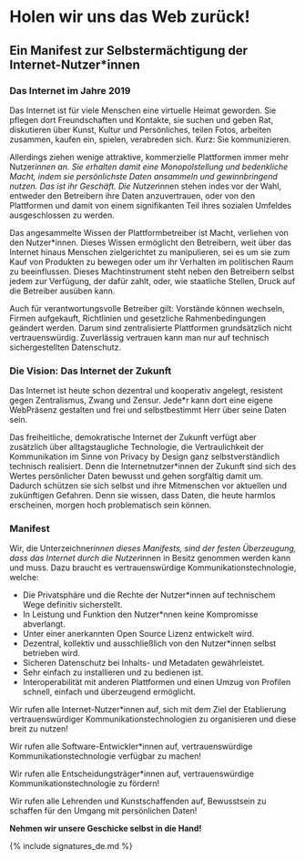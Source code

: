 ---
---
# Holen wir uns das Web zurück!

## Ein Manifest zur Selbstermächtigung der Internet-Nutzer*innen

### Das Internet im Jahre 2019

Das Internet ist für viele Menschen eine virtuelle Heimat geworden. Sie pflegen dort Freundschaften und Kontakte, sie suchen und geben Rat, diskutieren über Kunst, Kultur und Persönliches, teilen Fotos, arbeiten zusammen, kaufen ein, spielen, verabreden sich. Kurz: Sie kommunizieren.

Allerdings ziehen wenige attraktive, kommerzielle Plattformen immer mehr Nutzer*innen an. Sie erhalten damit eine Monopolstellung und bedenkliche Macht, indem sie persönlichste Daten ansammeln und gewinnbringend nutzen. Das ist ihr Geschäft. Die Nutzer*innen stehen indes vor der Wahl, entweder den Betreibern ihre Daten an­zuvertrauen, oder von den Plattformen und damit von einem signifikanten Teil ihres sozialen Umfeldes ausge­schlossen zu werden.

Das angesammelte Wissen der Plattformbetreiber ist Macht, verliehen von den Nutzer*innen. Dieses Wissen er­möglicht den Betreibern, weit über das Internet hinaus Menschen zielgerichtet zu manipulieren, sei es um sie zum Kauf von Produkten zu bewegen oder um ihr Verhalten im politischen Raum zu beeinflussen. Dieses Machtinstru­ment steht neben den Betreibern selbst jedem zur Verfügung, der dafür zahlt, oder, wie staatliche Stellen, Druck auf die Betreiber ausüben kann.

Auch für verantwortungsvolle Betreiber gilt: Vorstände können wechseln, Firmen aufgekauft, Richtlinien und ge­setzliche Rahmenbedingungen geändert werden. Darum sind zentralisierte Plattformen grundsätzlich nicht ver­trauenswürdig. Zuverlässig vertrauen kann man nur auf technisch sichergestellten Datenschutz.


### Die Vision: Das Internet der Zukunft

Das Internet ist heute schon dezentral und kooperativ angelegt, resistent gegen Zentralismus, Zwang und Zensur. Jede*r kann dort eine eigene WebPräsenz gestalten und frei und selbstbestimmt Herr über seine Daten sein.

Das freiheitliche, demokratische Internet der Zukunft verfügt aber zusätzlich über alltagstaugliche Technologie, die Vertraulichkeit der Kommunikation im Sinne von Privacy by Design ganz selbstverständlich technisch reali­siert. Denn die Internetnutzer*innen der Zukunft sind sich des Wertes persönlicher Daten bewusst und gehen sorg­fältig damit um. Dadurch schützen sie sich selbst und ihre Mitmenschen vor aktuellen und zukünftigen Gefahren. Denn sie wissen, dass Daten, die heute harmlos erscheinen, morgen hoch problematisch sein können.


### Manifest

Wir, die Unterzeichner*innen dieses Manifests, sind der festen Überzeugung, dass das Internet durch die Nutzer*innen in Besitz genommen werden kann und muss.
Dazu braucht es vertrauenswürdige Kommunikationstechnologie, welche:

   * Die Privatsphäre und die Rechte der Nutzer*innen auf technischem Wege definitiv sicherstellt.
   * In Leistung und Funktion den Nutzer*nnen keine Kompromisse abverlangt.
   * Unter einer anerkannten Open Source Lizenz entwickelt wird.
   * Dezentral, kollektiv und ausschließlich von den Nutzer*innen selbst betrieben wird.
   * Sicheren Datenschutz bei Inhalts- und Metadaten gewährleistet.
   * Sehr einfach zu installieren und zu bedienen ist.
   * Interoperabilität mit anderen Plattformen und einen Umzug von Profilen schnell, einfach und überzeu­gend ermöglicht.

Wir rufen alle Internet-Nutzer*innen auf, sich mit dem Ziel der Etablierung vertrauenswürdiger Kommunikations­technologien zu organisieren und diese breit zu nutzen!

Wir rufen alle Software-Entwickler*innen auf, vertrauenswürdige Kommunikationstechnologie verfügbar zu ma­chen!

Wir rufen alle Entscheidungsträger*innen auf, vertrauenswürdige Kommunikationstechnologie zu fördern!

Wir rufen alle Lehrenden und Kunstschaffenden auf, Bewusstsein zu schaffen für den Umgang mit persönlichen Daten!

**Nehmen wir unsere Geschicke selbst in die Hand!**

{% include signatures_de.md %}
